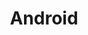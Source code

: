 ---
 title: "Android"
 layout: android
 permalink: /android/
 author_profile: true
 sidebar_main: true
---